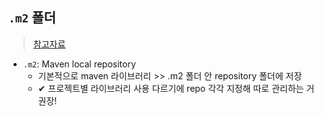 ## `.m2` 폴더
> [참고자료](https://wiken.io/b/1080/11750)
- `.m2`: Maven local repository
  -  기본적으로 maven 라이브러리 >> .m2 폴더 안 repository 폴더에 저장
  -  ✔ 프로젝트별 라이브러리 사용 다르기에 repo 각각 지정해 따로 관리하는 거 권장!
